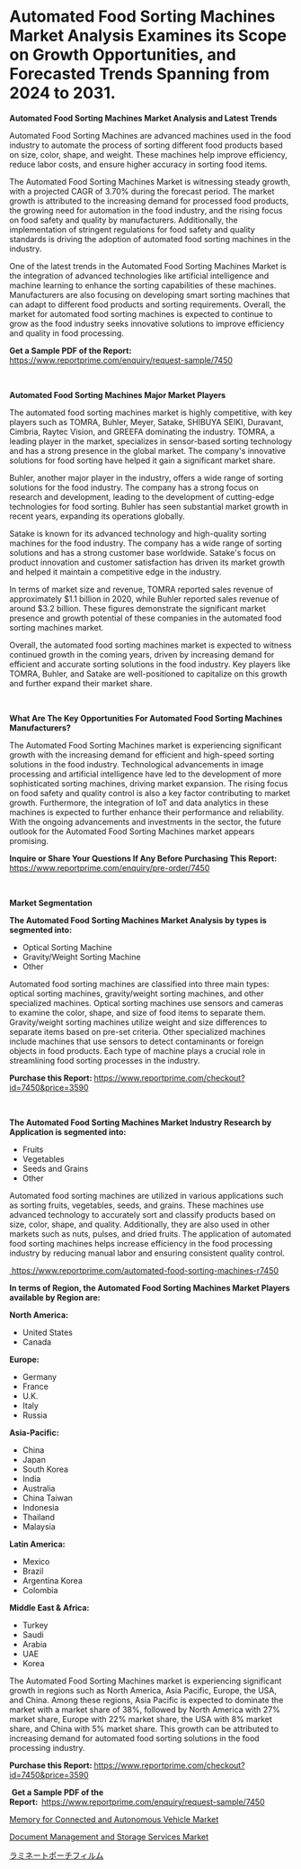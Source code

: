 <p><h1>Automated Food Sorting Machines Market Analysis Examines its Scope on Growth Opportunities, and Forecasted Trends Spanning from 2024 to 2031.</h1></p><p><strong>Automated Food Sorting Machines Market Analysis and Latest Trends</strong></p>
<p><p>Automated Food Sorting Machines are advanced machines used in the food industry to automate the process of sorting different food products based on size, color, shape, and weight. These machines help improve efficiency, reduce labor costs, and ensure higher accuracy in sorting food items.</p><p>The Automated Food Sorting Machines Market is witnessing steady growth, with a projected CAGR of 3.70% during the forecast period. The market growth is attributed to the increasing demand for processed food products, the growing need for automation in the food industry, and the rising focus on food safety and quality by manufacturers. Additionally, the implementation of stringent regulations for food safety and quality standards is driving the adoption of automated food sorting machines in the industry.</p><p>One of the latest trends in the Automated Food Sorting Machines Market is the integration of advanced technologies like artificial intelligence and machine learning to enhance the sorting capabilities of these machines. Manufacturers are also focusing on developing smart sorting machines that can adapt to different food products and sorting requirements. Overall, the market for automated food sorting machines is expected to continue to grow as the food industry seeks innovative solutions to improve efficiency and quality in food processing.</p></p>
<p><strong>Get a Sample PDF of the Report:&nbsp;</strong> <a href="https://www.reportprime.com/enquiry/request-sample/7450">https://www.reportprime.com/enquiry/request-sample/7450</a></p>
<p>&nbsp;</p>
<p><strong>Automated Food Sorting Machines Major Market Players</strong></p>
<p><p>The automated food sorting machines market is highly competitive, with key players such as TOMRA, Buhler, Meyer, Satake, SHIBUYA SEIKI, Duravant, Cimbria, Raytec Vision, and GREEFA dominating the industry. TOMRA, a leading player in the market, specializes in sensor-based sorting technology and has a strong presence in the global market. The company's innovative solutions for food sorting have helped it gain a significant market share.</p><p>Buhler, another major player in the industry, offers a wide range of sorting solutions for the food industry. The company has a strong focus on research and development, leading to the development of cutting-edge technologies for food sorting. Buhler has seen substantial market growth in recent years, expanding its operations globally.</p><p>Satake is known for its advanced technology and high-quality sorting machines for the food industry. The company has a wide range of sorting solutions and has a strong customer base worldwide. Satake's focus on product innovation and customer satisfaction has driven its market growth and helped it maintain a competitive edge in the industry.</p><p>In terms of market size and revenue, TOMRA reported sales revenue of approximately $1.1 billion in 2020, while Buhler reported sales revenue of around $3.2 billion. These figures demonstrate the significant market presence and growth potential of these companies in the automated food sorting machines market.</p><p>Overall, the automated food sorting machines market is expected to witness continued growth in the coming years, driven by increasing demand for efficient and accurate sorting solutions in the food industry. Key players like TOMRA, Buhler, and Satake are well-positioned to capitalize on this growth and further expand their market share.</p></p>
<p>&nbsp;</p>
<p><strong>What Are The Key Opportunities For Automated Food Sorting Machines Manufacturers?</strong></p>
<p><p>The Automated Food Sorting Machines market is experiencing significant growth with the increasing demand for efficient and high-speed sorting solutions in the food industry. Technological advancements in image processing and artificial intelligence have led to the development of more sophisticated sorting machines, driving market expansion. The rising focus on food safety and quality control is also a key factor contributing to market growth. Furthermore, the integration of IoT and data analytics in these machines is expected to further enhance their performance and reliability. With the ongoing advancements and investments in the sector, the future outlook for the Automated Food Sorting Machines market appears promising.</p></p>
<p><strong>Inquire or Share Your Questions If Any Before Purchasing This Report:</strong> <a href="https://www.reportprime.com/enquiry/pre-order/7450">https://www.reportprime.com/enquiry/pre-order/7450</a></p>
<p>&nbsp;</p>
<p><strong>Market Segmentation</strong></p>
<p><strong>The Automated Food Sorting Machines Market Analysis by types is segmented into:</strong></p>
<p><ul><li>Optical Sorting Machine</li><li>Gravity/Weight Sorting Machine</li><li>Other</li></ul></p>
<p><p>Automated food sorting machines are classified into three main types: optical sorting machines, gravity/weight sorting machines, and other specialized machines. Optical sorting machines use sensors and cameras to examine the color, shape, and size of food items to separate them. Gravity/weight sorting machines utilize weight and size differences to separate items based on pre-set criteria. Other specialized machines include machines that use sensors to detect contaminants or foreign objects in food products. Each type of machine plays a crucial role in streamlining food sorting processes in the industry.</p></p>
<p><strong>Purchase this Report:&nbsp;</strong><a href="https://www.reportprime.com/checkout?id=7450&price=3590">https://www.reportprime.com/checkout?id=7450&price=3590</a></p>
<p>&nbsp;</p>
<p><strong>The Automated Food Sorting Machines Market Industry Research by Application is segmented into:</strong></p>
<p><ul><li>Fruits</li><li>Vegetables</li><li>Seeds and Grains</li><li>Other</li></ul></p>
<p><p>Automated food sorting machines are utilized in various applications such as sorting fruits, vegetables, seeds, and grains. These machines use advanced technology to accurately sort and classify products based on size, color, shape, and quality. Additionally, they are also used in other markets such as nuts, pulses, and dried fruits. The application of automated food sorting machines helps increase efficiency in the food processing industry by reducing manual labor and ensuring consistent quality control.</p></p>
<p><a href="https://www.reportprime.com/automated-food-sorting-machines-r7450">&nbsp;https://www.reportprime.com/automated-food-sorting-machines-r7450</a></p>
<p><strong>In terms of Region, the Automated Food Sorting Machines Market Players available by Region are:</strong></p>
<p>
    <p> <strong> North America: </strong>
        <ul>
            <li>United States</li>
            <li>Canada</li>
        </ul>
        </p> 
    <p> <strong> Europe: </strong>
        <ul>
            <li>Germany</li>
            <li>France</li>
            <li>U.K.</li>
            <li>Italy</li>
            <li>Russia</li>
        </ul>
        </p> 
    <p> <strong> Asia-Pacific: </strong>
        <ul>
            <li>China</li>
            <li>Japan</li>
            <li>South Korea</li>
            <li>India</li>
            <li>Australia</li>
            <li>China Taiwan</li>
            <li>Indonesia</li>
            <li>Thailand</li>
            <li>Malaysia</li>
        </ul>
        </p> 
    <p> <strong> Latin America: </strong>
        <ul>
            <li>Mexico</li>
            <li>Brazil</li>
            <li>Argentina Korea</li>
            <li>Colombia</li>
        </ul>
        </p> 
    <p> <strong> Middle East & Africa: </strong>
        <ul>
            <li>Turkey</li>
            <li>Saudi</li>
            <li>Arabia</li>
            <li>UAE</li>
            <li>Korea</li>
        </ul>
    </p>
    </p>
<p><p>The Automated Food Sorting Machines market is experiencing significant growth in regions such as North America, Asia Pacific, Europe, the USA, and China. Among these regions, Asia Pacific is expected to dominate the market with a market share of 38%, followed by North America with 27% market share, Europe with 22% market share, the USA with 8% market share, and China with 5% market share. This growth can be attributed to increasing demand for automated food sorting solutions in the food processing industry.</p></p>
<p><strong>Purchase this Report: </strong><a href="https://www.reportprime.com/checkout?id=7450&price=3590">https://www.reportprime.com/checkout?id=7450&price=3590</a></p>
<p>&nbsp;<strong>Get a Sample PDF of the Report:&nbsp;&nbsp;</strong><a href="https://www.reportprime.com/enquiry/request-sample/7450">https://www.reportprime.com/enquiry/request-sample/7450</a></p>
<p><strong></strong></p>
<p><p><a href="https://www.linkedin.com/pulse/memory-connected-autonomous-vehicle-market-provides-detailed-segmentation-ep0we?trackingId=6O%2BBLUWeNEILv9PhBzPrhw%3D%3D">Memory for Connected and Autonomous Vehicle Market</a></p><p><a href="https://www.linkedin.com/pulse/document-management-storage-services-market-offer-valuable-insights-dypqf?trackingId=%2BRKiAQns%2FvwgY4fDf3IhJA%3D%3D">Document Management and Storage Services Market</a></p><p><a href="https://medium.com/@stevencornish04/%E3%83%A9%E3%83%B3%E3%83%9F%E3%83%8D%E3%83%BC%E3%83%88%E3%83%9D%E3%83%BC%E3%83%81%E3%83%95%E3%82%A3%E3%83%AB%E3%83%A0%E5%B8%82%E5%A0%B4%E3%81%AE%E3%83%A1%E3%83%88%E3%83%AA%E3%83%83%E3%82%AF%E3%82%B9%E3%81%AE%E3%83%87%E3%82%B3%E3%83%BC%E3%83%87%E3%82%A3%E3%83%B3%E3%82%B0-%E5%B8%82%E5%A0%B4%E3%82%B7%E3%82%A7%E3%82%A2-%E3%83%88%E3%83%AC%E3%83%B3%E3%83%89-%E6%88%90%E9%95%B7%E3%83%91%E3%82%BF%E3%83%BC%E3%83%B3-9b229ca30ed5">ラミネートポーチフィルム</a></p></p>